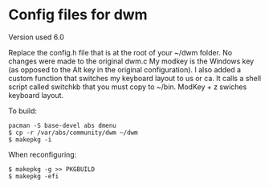 Config files for dwm
====================

Version used 6.0

Replace the config.h file that is at the root of your ~/dwm folder.
No changes were made to the original dwm.c
My modkey is the Windows key (as opposed to the Alt key in the original configuration). I also added a custom function that switches my keyboard layout to us or ca. It calls a shell script called switchkb that you must copy to ~/bin. ModKey + z swiches keyboard layout.

To build:
```
pacman -S base-devel abs dmenu
$ cp -r /var/abs/community/dwm ~/dwm
$ makepkg -i
```

When reconfiguring:
```
$ makepkg -g >> PKGBUILD
$ makepkg -efi
```
